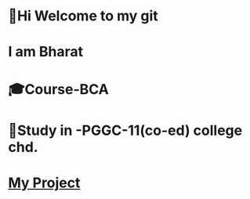 # 👋Hi Welcome to my git 
# I am Bharat
# 🎓Course-BCA
# 🏫Study in -PGGC-11(co-ed) college chd.
# <a href="https://bharatbhatt101.github.io/javaprogram/index.html">My Project</a>
